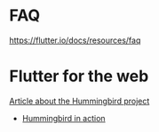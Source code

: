 # FAQ

https://flutter.io/docs/resources/faq

# Flutter for the web

[Article about the Hummingbird project](https://medium.com/flutter-io/hummingbird-building-flutter-for-the-web-e687c2a023a8)

* [Hummingbird in action](https://www.youtube.com/watch?v=5IrPi2Eo-xM)